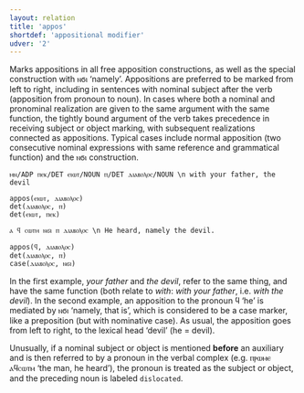 ```yaml
---
layout: relation
title: 'appos'
shortdef: 'appositional modifier'
udver: '2'
---
```


Marks appositions in all free apposition constructions, as well as the special construction with ⲛϭⲓ ‘namely’. Appositions are preferred to be marked from left to right, including in sentences with nominal subject after the verb (apposition from pronoun to noun). In cases where both a nominal and pronominal realization are given to the same argument with the same function, the tightly bound argument of the verb takes precedence in receiving subject or object marking, with subsequent realizations connected as appositions. Typical cases include normal apposition (two consecutive nominal expressions with same reference and grammatical function) and the ⲛϭⲓ construction.

~~~ sdparse
ⲙⲛ/ADP ⲡⲉⲕ/DET ⲉⲓⲱⲧ/NOUN ⲡ/DET ⲇⲓⲁⲃⲟⲗⲟⲥ/NOUN \n with your father, the devil

appos(ⲉⲓⲱⲧ, ⲇⲓⲁⲃⲟⲗⲟⲥ)
det(ⲇⲓⲁⲃⲟⲗⲟⲥ, ⲡ)
det(ⲉⲓⲱⲧ, ⲡⲉⲕ)
~~~

~~~ sdparse
ⲁ ϥ ⲥⲱⲧⲙ ⲛϭⲓ ⲡ ⲇⲓⲁⲃⲟⲗⲟⲥ \n He heard, namely the devil.

appos(ϥ, ⲇⲓⲁⲃⲟⲗⲟⲥ)
det(ⲇⲓⲁⲃⲟⲗⲟⲥ, ⲡ)
case(ⲇⲓⲁⲃⲟⲗⲟⲥ, ⲛϭⲓ)
~~~

In the first example, *your father* and *the devil*, refer to the same thing, and have the same function (both relate to *with*: *with your father*, i.e. *with the devil*). In the second example, an apposition to the pronoun ϥ ‘he’ is mediated by ⲛϭⲓ ‘namely, that is’, which is considered to be a case marker, like a preposition (but with nominative case). As usual, the apposition goes from left to right, to the lexical head ‘devil’ (he = devil). 

Unusually, if a nominal subject or object is mentioned **before** an auxiliary and is then referred to by a pronoun in the verbal complex (e.g. ⲡⲣⲱⲙⲉ ⲁϥⲥⲱⲧⲙ ‘the man, he heard’), the pronoun is treated as the subject or object, and the preceding noun is labeled `dislocated`. 
